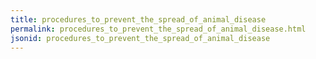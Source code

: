 ```yaml
---
title: procedures_to_prevent_the_spread_of_animal_disease
permalink: procedures_to_prevent_the_spread_of_animal_disease.html
jsonid: procedures_to_prevent_the_spread_of_animal_disease
---
```

